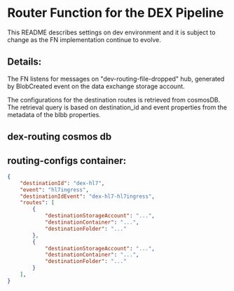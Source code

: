 
# Router Function for the DEX Pipeline

This README describes settings on dev environment and it is subject to change as the FN implementation continue to evolve.  

	
## Details:
The FN listens for messages on "dev-routing-file-dropped" hub,  generated by BlobCreated event on the data exchange storage account.

The configurations for the destination routes is retrieved from cosmosDB.  
The retrieval query is based on destination_id and event properties from the metadata of the blbb properties.


## dex-routing cosmos db
## routing-configs container:
``` json
{
    "destinationId": "dex-hl7",
    "event": "hl7ingress",
    "destinationIdEvent": "dex-hl7-hl7ingress",
    "routes": [
        {
            "destinationStorageAccount": "...",
            "destinationContainer": "...",
            "destinationFolder": "..."
        },
        {
            "destinationStorageAccount": "...",
            "destinationContainer": "...",
            "destinationFolder": "..."
        }
    ],
}
```
